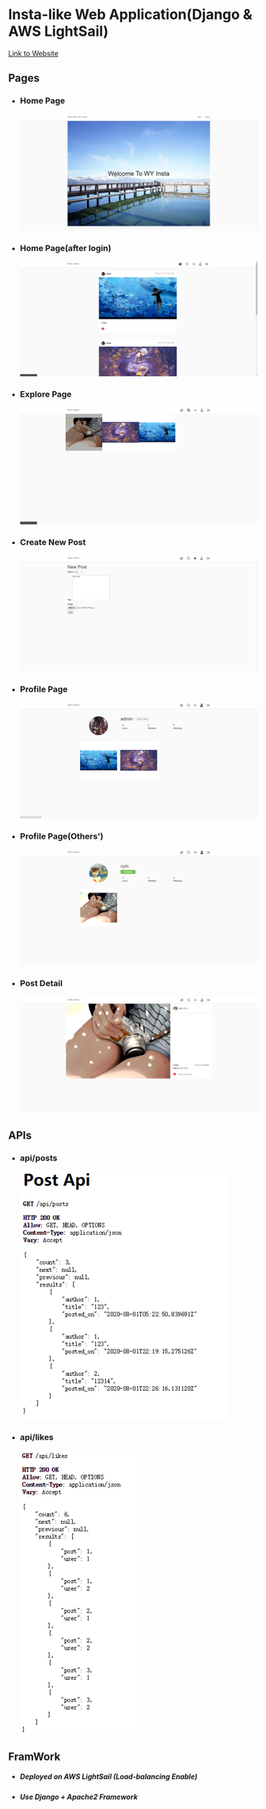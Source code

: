 # Insta-like Web Application(Django & AWS LightSail)

[Link to Website](http://www.wyinsta.com//)

## Pages

- ### Home Page

  ![alt homepage](image/home.png)

- ### Home Page(after login)

  ![alt postpage](image/posts.png)

- ### Explore Page

  ![alt postpage](image/explore.png)

- ### Create New Post

  ![alt postpage](image/create.png)

- ### Profile Page

  ![alt postpage](image/profile.png)

- ### Profile Page(Others')

  ![alt postpage](image/profile2.png)

- ### Post Detail
  ![alt postpage](image/post_detail.png)

## APIs

- ### api/posts

  ![alt postpage](image/apiposts.png)

- ### api/likes
  ![alt postpage](image/apilikes.png)

## FramWork

- ##### Deployed on AWS LightSail (Load-balancing Enable)
- ##### Use Django + Apache2 Framework
